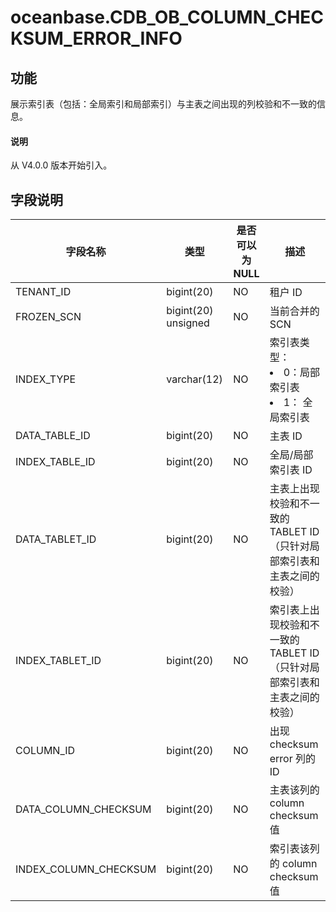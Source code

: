 # oceanbase.CDB_OB_COLUMN_CHECKSUM_ERROR_INFO

## 功能

展示索引表（包括：全局索引和局部索引）与主表之间出现的列校验和不一致的信息。

<main id="notice" type='explain'>
  <h4>说明</h4>
  <p>从 V4.0.0 版本开始引入。</p>
</main>

## 字段说明

| **字段名称** | **类型** | **是否可以为 NULL** | **描述** |
| --- | --- | --- | --- |
| TENANT_ID | bigint(20) | NO | 租户 ID |
| FROZEN_SCN | bigint(20) unsigned | NO | 当前合并的 SCN |
| INDEX_TYPE | varchar(12) | NO | 索引表类型：<li>0：局部索引表<li>1： 全局索引表 |
| DATA_TABLE_ID | bigint(20) | NO | 主表 ID |
| INDEX_TABLE_ID | bigint(20) | NO | 全局/局部索引表 ID |
| DATA_TABLET_ID | bigint(20) | NO | 主表上出现校验和不一致的 TABLET ID（只针对局部索引表和主表之间的校验） |
| INDEX_TABLET_ID | bigint(20) | NO | 索引表上出现校验和不一致的 TABLET ID（只针对局部索引表和主表之间的校验） |
| COLUMN_ID | bigint(20) | NO | 出现 checksum error 列的 ID |
| DATA_COLUMN_CHECKSUM | bigint(20) | NO | 主表该列的 column checksum 值 |
| INDEX_COLUMN_CHECKSUM | bigint(20) | NO | 索引表该列的 column checksum 值 |
